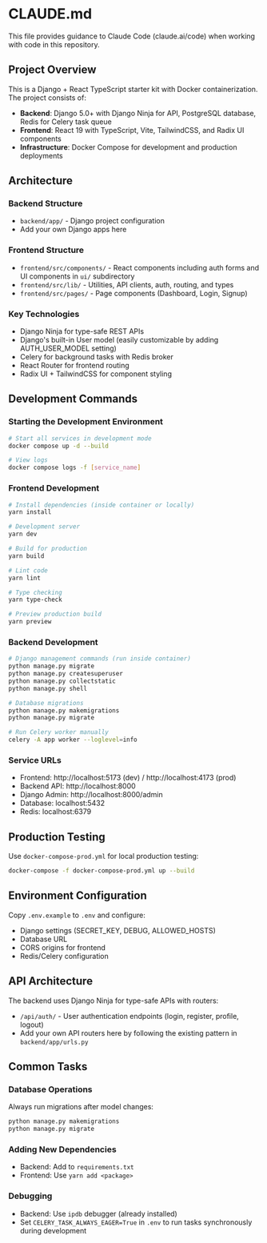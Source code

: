 # CLAUDE.md

This file provides guidance to Claude Code (claude.ai/code) when working with code in this repository.

## Project Overview

This is a Django + React TypeScript starter kit with Docker containerization. The project consists of:

- **Backend**: Django 5.0+ with Django Ninja for API, PostgreSQL database, Redis for Celery task queue
- **Frontend**: React 19 with TypeScript, Vite, TailwindCSS, and Radix UI components
- **Infrastructure**: Docker Compose for development and production deployments

## Architecture

### Backend Structure
- `backend/app/` - Django project configuration
- Add your own Django apps here

### Frontend Structure
- `frontend/src/components/` - React components including auth forms and UI components in `ui/` subdirectory
- `frontend/src/lib/` - Utilities, API clients, auth, routing, and types
- `frontend/src/pages/` - Page components (Dashboard, Login, Signup)

### Key Technologies
- Django Ninja for type-safe REST APIs
- Django's built-in User model (easily customizable by adding AUTH_USER_MODEL setting)
- Celery for background tasks with Redis broker
- React Router for frontend routing
- Radix UI + TailwindCSS for component styling

## Development Commands

### Starting the Development Environment
```bash
# Start all services in development mode
docker compose up -d --build

# View logs
docker compose logs -f [service_name]
```

### Frontend Development
```bash
# Install dependencies (inside container or locally)
yarn install

# Development server
yarn dev

# Build for production
yarn build

# Lint code
yarn lint

# Type checking
yarn type-check

# Preview production build
yarn preview
```

### Backend Development
```bash
# Django management commands (run inside container)
python manage.py migrate
python manage.py createsuperuser
python manage.py collectstatic
python manage.py shell

# Database migrations
python manage.py makemigrations
python manage.py migrate

# Run Celery worker manually
celery -A app worker --loglevel=info
```

### Service URLs
- Frontend: http://localhost:5173 (dev) / http://localhost:4173 (prod)
- Backend API: http://localhost:8000
- Django Admin: http://localhost:8000/admin
- Database: localhost:5432
- Redis: localhost:6379

## Production Testing

Use `docker-compose-prod.yml` for local production testing:
```bash
docker-compose -f docker-compose-prod.yml up --build
```

## Environment Configuration

Copy `.env.example` to `.env` and configure:
- Django settings (SECRET_KEY, DEBUG, ALLOWED_HOSTS)
- Database URL
- CORS origins for frontend
- Redis/Celery configuration

## API Architecture

The backend uses Django Ninja for type-safe APIs with routers:
- `/api/auth/` - User authentication endpoints (login, register, profile, logout)
- Add your own API routers here by following the existing pattern in `backend/app/urls.py`

## Common Tasks

### Database Operations
Always run migrations after model changes:
```bash
python manage.py makemigrations
python manage.py migrate
```

### Adding New Dependencies
- Backend: Add to `requirements.txt`
- Frontend: Use `yarn add <package>`

### Debugging
- Backend: Use `ipdb` debugger (already installed)
- Set `CELERY_TASK_ALWAYS_EAGER=True` in `.env` to run tasks synchronously during development